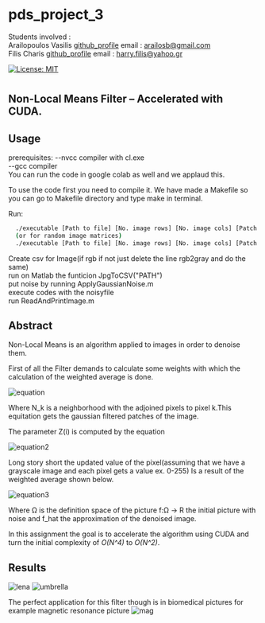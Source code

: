# pds_project_3


Students involved : </br>
                    Arailopoulos Vasilis [github_profile](https://github.com/condesancho)  email : arailosb@gmail.com</br>
                    Filis Charis          [github_profile](https://github.com/harryfilis)   email : harry.filis@yahoo.gr</br>

[![License: MIT](https://img.shields.io/badge/License-MIT-yellow.svg)](https://github.com/harryfilis/NonLocalMeans-Denoising-CUDA/blob/master/LICENSE)
#
## Non-Local Means Filter – Accelerated with CUDA.
## Usage 
prerequisites:
--nvcc compiler with cl.exe </br>
--gcc compiler</br>
You can run the code in google colab as well and we applaud this.

To use the code first you need to compile it.
We have made a Makefile so you can go to Makefile directory and type make in terminal.

Run:
```sh
  ./executable [Path to file] [No. image rows] [No. image cols] [Patch size]
  (or for random image matrices)
  ./executable [Path to file] [No. image rows] [No. image cols] [Patch size]
```

Create csv for Image(if rgb if not just delete the line rgb2gray and do the same)</br>
run on Matlab the funticion JpgToCSV("PATH")</br>
put noise by running ΑpplyGaussianNoise.m</br>
execute codes with the noisyfile</br>
run ReadAndPrintImage.m</br>
## Abstract

Non-Local Means is an algorithm applied to images in order to denoise them.

First of all the Filter demands to calculate some weights with which the calculation of the weighted average is done.

![equation](https://i.imgur.com/Exs82hi.png)

Where N_k is a neighborhood with the adjoined pixels to pixel k.This equitation gets the gaussian filtered patches of the image.

The parameter Z(i) is computed by the equation


![equation2](https://i.imgur.com/QYgRDqJ.png)


Long story short the updated value of the pixel(assuming that we have a grayscale image and each pixel gets a value ex. 0-255) Is a result of the weighted average shown below.

![equation3](https://i.imgur.com/QtX3sYe.png)

Where Ω is the definition space of the picture f:Ω -> R the initial picture with noise and f_hat the approximation of the denoised image.

In this assignment the goal is to accelerate the algorithm using CUDA and turn the initial complexity of _O(N^4)_ to _O(N^2)_.

## Results
![lena](https://github.com/condesancho/pds_project_3/blob/master/DenoisedImagesPictures/Lena_256.png)
![umbrella](https://github.com/condesancho/pds_project_3/blob/master/DenoisedImagesPictures/GirlWithUmbrella.png)

The perfect application for this filter though is in biomedical pictures for example magnetic resonance picture
![mag](https://github.com/condesancho/pds_project_3/blob/master/DenoisedImagesPictures/magnetic_resonance_256.png)
